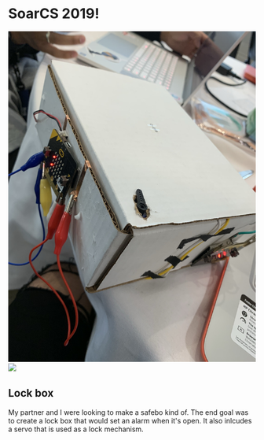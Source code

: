 # SoarCS 2019!

<!-- Note, the line below this one is what links to your screenshot, **DO NOT REMOVE** -->
![my_project](./IMG_0836.jpg)
![](./IMG_0837.jpg)

<!--
In this file, you should write a brief description of what your
project is, what you learned, and a simple screenshot of your work.

To add a screenshot, please replace `screenshot.png` with
your own screenshot.
-->

## Lock box
My partner and I were looking to make a safebo kind of. The end goal was to create a lock box that would set an alarm when 
it's open. It also inlcudes a servo that is used as a lock mechanism.

